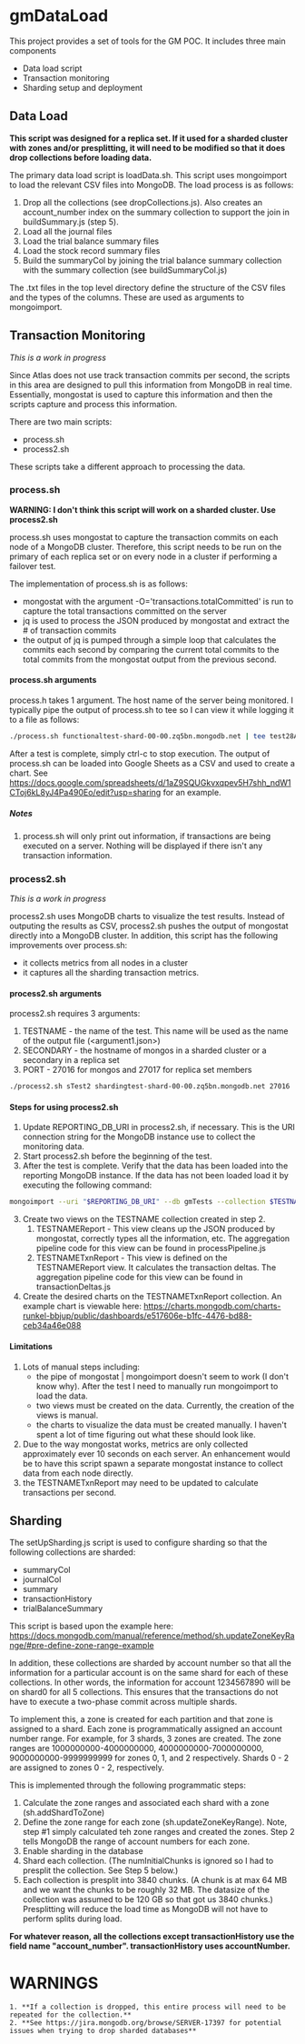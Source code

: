 # gmDataLoad

This project provides a set of tools for the GM POC. It includes three main components
  * Data load script
  * Transaction monitoring
  * Sharding setup and deployment
  
## Data Load

**This script was designed for a replica set. If it used for a sharded cluster with zones and/or presplitting, it will need to be modified so that it does drop collections before loading data.**

The primary data load script is loadData.sh. This script uses mongoimport to load the relevant CSV files into MongoDB. The load process is as follows:
  1. Drop all the collections (see dropCollections.js). Also creates an account_number index on the summary collection to support the join in buildSummary.js (step 5).
  2. Load all the journal files
  3. Load the trial balance summary files
  4. Load the stock record summary files
  5. Build the summaryCol by joining the trial balance summary collection with the summary collection (see buildSummaryCol.js)

The .txt files in the top level directory define the structure of the CSV files and the types of the columns. These are used as arguments to mongoimport.


## Transaction Monitoring

_This is a work in progress_

Since Atlas does not use track transaction commits per second, the scripts in this area are designed to pull this information from MongoDB in real time. Essentially, mongostat is used to capture this information and then the scripts capture and process this information.

There are two main scripts:
 * process.sh
 * process2.sh
 
These scripts take a different approach to processing the data.
 
### process.sh

**WARNING: I don't think this script will work on a sharded cluster. Use process2.sh**

process.sh uses mongostat to capture the transaction commits on each node of a MongoDB cluster. Therefore, this script needs to be run on the primary of each replica set or on every node in a cluster if performing a failover test. 

The implementation of process.sh is as follows:
  * mongostat with the argument -O='transactions.totalCommitted' is run to capture the total transactions committed on the server
  * jq is used to process the JSON produced by mongostat and extract the # of transaction commits
  * the output of jq is pumped through a simple loop that calculates the commits each second by comparing the current total commits to the total commits from the mongostat output from the previous second. 
  
#### process.sh arguments
process.h takes 1 argument. The host name of the server being monitored. I typically pipe the output of process.sh to tee so I can view it while logging it to a file as follows:

```bash
./process.sh functionaltest-shard-00-00.zq5bn.mongodb.net | tee test28Aug2020-00-1a.csv
```

After a test is complete, simply ctrl-c to stop execution. The output of process.sh can be loaded into Google Sheets as a CSV and used to create a chart. See https://docs.google.com/spreadsheets/d/1aZ9SQUGkvxqpev5H7shh_ndW1CToj6kL8yJ4Pa490Eo/edit?usp=sharing for an example.

##### Notes
  1. process.sh will only print out information, if transactions are being executed on a server. Nothing will be displayed if there isn't any transaction information.


### process2.sh

_This is a work in progress_

process2.sh uses MongoDB charts to visualize the test results. Instead of outputing the results as CSV, process2.sh pushes the output of mongostat directly into a MongoDB cluster. In addition, this script has the following improvements over process.sh:
  * it collects metrics from all nodes in a cluster
  * it captures all the sharding transaction metrics.

#### process2.sh arguments

process2.sh requires 3 arguments:
  1. TESTNAME - the name of the test. This name will be used as the name of the output file (<argument1.json>)
  2. SECONDARY - the hostname of  mongos in a sharded cluster or a secondary in a replica set
  3. PORT - 27016 for mongos and 27017 for replica set members


```bash
./process2.sh sTest2 shardingtest-shard-00-00.zq5bn.mongodb.net 27016
```

#### Steps for using process2.sh
  1. Update REPORTING_DB_URI in process2.sh, if necessary. This is the URI connection string for the MongoDB instance use to collect the monitoring data.
  1. Start process2.sh before the beginning of the test.
  2. After the test is complete. Verify that the data has been loaded into the reporting MongoDB instance. If the data has not been loaded load it by executing the following command:
  ```bash
  mongoimport --uri "$REPORTING_DB_URI" --db gmTests --collection $TESTNAME --type json
  ```
  3. Create two views on the TESTNAME collection created in step 2. 
     1. TESTNAMEReport - This view cleans up the JSON produced by mongostat, correctly types all the information, etc. The aggregation pipeline code for this view can be found in processPipeline.js
	 2. TESTNAMETxnReport - This view is defined on the TESTNAMEReport view. It calculates the transaction deltas. The aggregation pipeline code for this view can be found in transactionDeltas.js
  4. Create the desired charts on the TESTNAMETxnReport collection. An example chart is viewable here: https://charts.mongodb.com/charts-runkel-bbjup/public/dashboards/e517606e-b1fc-4476-bd88-ceb34a46e088
  
#### Limitations
  1. Lots of manual steps including:
     * the pipe of mongostat | mongoimport doesn't seem to work (I don't know why). After the test I need to manually run mongoimport to load the data.
	 * two views must be created on the data. Currently, the creation of the views is manual.
	 * the charts to visualize the data must be created manually. I haven't spent a lot of time figuring out what these should look like.
  2. Due to the way mongostat works, metrics are only collected approximately ever 10 seconds on each server. An enhancement would be to have this script spawn a separate mongostat instance to collect data from each node directly.
  3. the TESTNAMETxnReport may need to be updated to calculate transactions per second.

## Sharding

The setUpSharding.js script is used to configure sharding so that the following collections are sharded:
  * summaryCol
  * journalCol
  * summary
  * transactionHistory
  * trialBalanceSummary
  
This script is based upon the example here: https://docs.mongodb.com/manual/reference/method/sh.updateZoneKeyRange/#pre-define-zone-range-example
  
In addition, these collections are sharded by account number so that all the information for a particular account is on the same shard for each of these collections. In other words, the information for account 1234567890 will be on shard0 for all 5 collections. This ensures that the transactions do not have to execute a two-phase commit across multiple shards.

To implement this, a zone is created for each partition and that zone is assigned to a shard. Each zone is programmatically assigned an account number range. For example, for 3 shards, 3 zones are created. The zone ranges are 1000000000-4000000000, 4000000000-7000000000, 9000000000-9999999999 for zones 0, 1, and 2 respectively. Shards 0 - 2 are assigned to zones 0 - 2, respectively.

This is implemented through the following programmatic steps:
  1. Calculate the zone ranges and associated each shard with a zone (sh.addShardToZone)
  2. Define the zone range for each zone (sh.updateZoneKeyRange). Note, step #1 simply calculated teh zone ranges and created the zones. Step 2 tells MongoDB the range of account numbers for each zone.
  3. Enable sharding in the database
  4. Shard each collection. (The numInitialChunks is ignored so I had to presplit the collection. See Step 5 below.)
  5. Each collection is presplit into 3840 chunks. (A chunk is at max 64 MB and we want the chunks to be roughly 32 MB. The datasize of the collection was assumed to be 120 GB so that got us 3840 chunks.) Presplitting will reduce the load time as MongoDB will not have to perform splits during load.
  
**For whatever reason, all the collections except transactionHistory use the field name "account_number". transactionHistory uses accountNumber.**

# WARNINGS
	1. **If a collection is dropped, this entire process will need to be repeated for the collection.**
	2. **See https://jira.mongodb.org/browse/SERVER-17397 for potential issues when trying to drop sharded databases**

